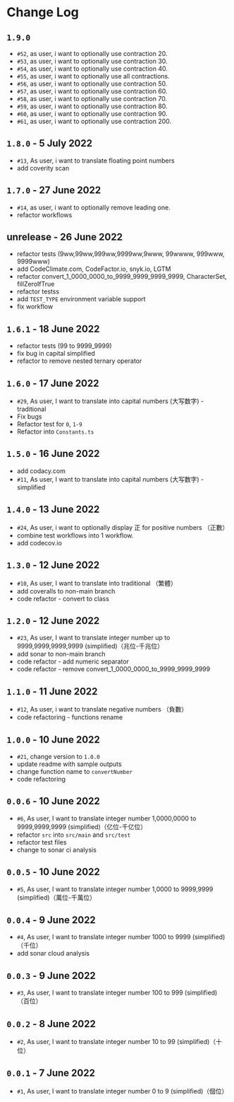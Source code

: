 # Change Log

## `1.9.0`

- `#52`, as user, i want to optionally use contraction 20.
- `#53`, as user, i want to optionally use contraction 30.
- `#54`, as user, i want to optionally use contraction 40.
- `#55`, as user, i want to optionally use all contractions.
- `#56`, as user, i want to optionally use contraction 50.
- `#57`, as user, i want to optionally use contraction 60.
- `#58`, as user, i want to optionally use contraction 70.
- `#59`, as user, i want to optionally use contraction 80.
- `#60`, as user, i want to optionally use contraction 90.
- `#61`, as user, i want to optionally use contraction 200.

## `1.8.0` - 5 July 2022

- `#13`, As user, i want to translate floating point numbers
- add coverity scan

## `1.7.0` - 27 June 2022

- `#14`, as user, i want to optionally remove leading one.
- refactor workflows

## unrelease - 26 June 2022

- refactor tests (9ww,99ww,999ww,9999ww,9www, 99wwww, 999www, 9999www)
- add CodeClimate.com, CodeFactor.io, snyk.io, LGTM
- refactor convert_1_0000_0000_to_9999_9999_9999_9999, CharacterSet, fillZeroIfTrue
- refactor testss
- add `TEST_TYPE` environment variable support
- fix workflow

## `1.6.1` - 18 June 2022

- refactor tests (99 to 9999_9999)
- fix bug in capital simplified
- refactor to remove nested ternary operator

## `1.6.0` - 17 June 2022

- `#29`, As user, I want to translate into capital numbers (大写数字) - traditional
- Fix bugs
- Refactor test for `0`, `1-9`
- Refactor into `Constants.ts`

## `1.5.0` - 16 June 2022

- add codacy.com
- `#11`, As user, I want to translate into capital numbers (大写数字) - simplified

## `1.4.0` - 13 June 2022

- `#24`, As user, i want to optionally display 正 for positive numbers （正數）
- combine test workflows into 1 workflow.
- add codecov.io

## `1.3.0` - 12 June 2022

- `#10`, As user, I want to translate into traditional （繁體）
- add coveralls to non-main branch
- code refactor - convert to class

## `1.2.0` - 12 June 2022

- `#23`, As user, I want to translate integer number up to 9999,9999,9999,9999 (simplified)（兆位-千兆位）
- add sonar to non-main branch
- code refactor - add numeric separator
- code refactor - remove convert_1_0000_0000_to_9999_9999_9999

## `1.1.0` - 11 June 2022

- `#12`, As user, i want to translate negative numbers （負數）
- code refactoring - functions rename

## `1.0.0` - 10 June 2022

- `#21`, change version to `1.0.0`
- update readme with sample outputs
- change function name to `convertNumber`
- code refactoring

## `0.0.6` - 10 June 2022

- `#6`, As user, I want to translate integer number 1,0000,0000 to 9999,9999,9999 (simplified)（亿位-千亿位）
- refactor `src` into `src/main` and `src/test`
- refactor test files
- change to sonar ci analysis

## `0.0.5` - 10 June 2022

- `#5`, As user, I want to translate integer number 1,0000 to 9999,9999 (simplified)（萬位-千萬位）

## `0.0.4` - 9 June 2022

- `#4`, As user, I want to translate integer number 1000 to 9999 (simplified)（千位）
- add sonar cloud analysis

## `0.0.3` - 9 June 2022

- `#3`, As user, I want to translate integer number 100 to 999 (simplified)（百位）

## `0.0.2` - 8 June 2022

- `#2`, As user, I want to translate integer number 10 to 99 (simplified)（十位）

## `0.0.1` - 7 June 2022

- `#1`, As user, I want to translate integer number 0 to 9 (simplified)（個位）
